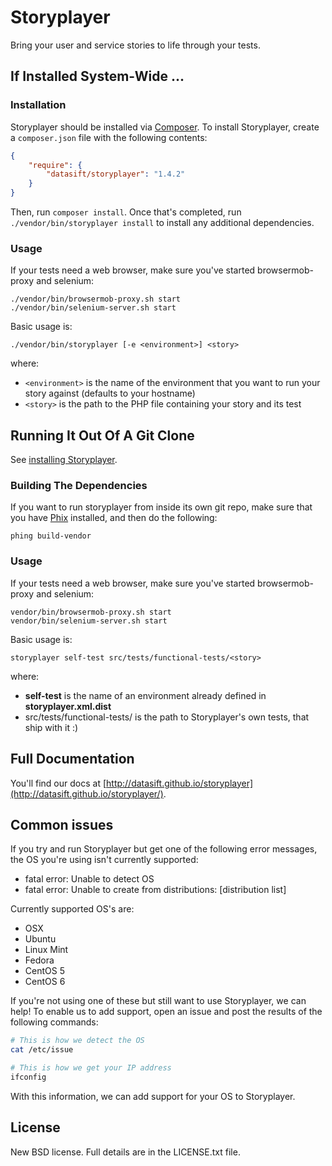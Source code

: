 # Storyplayer

Bring your user and service stories to life through your tests.

## If Installed System-Wide ...

### Installation

Storyplayer should be installed via [Composer](http://getcomposer.org/). To install Storyplayer, create a `composer.json` file with the following contents:

```json
{
    "require": {
        "datasift/storyplayer": "1.4.2"
    }
}
```

Then, run `composer install`. Once that's completed, run `./vendor/bin/storyplayer install` to install any additional dependencies.

### Usage

If your tests need a web browser, make sure you've started browsermob-proxy and selenium:

```
./vendor/bin/browsermob-proxy.sh start
./vendor/bin/selenium-server.sh start
```

Basic usage is:

```
./vendor/bin/storyplayer [-e <environment>] <story>
```

where:

* `<environment>` is the name of the environment that you want to run your story against (defaults to your hostname)
* `<story>` is the path to the PHP file containing your story and its test

## Running It Out Of A Git Clone

See [installing Storyplayer](http://datasift.github.io/storyplayer/installation.html).

### Building The Dependencies

If you want to run storyplayer from inside its own git repo, make sure that you have [Phix](http://phix-project.org) installed, and then do the following:

```
phing build-vendor
```

### Usage

If your tests need a web browser, make sure you've started browsermob-proxy and selenium:

```
vendor/bin/browsermob-proxy.sh start
vendor/bin/selenium-server.sh start
```

Basic usage is:

```
storyplayer self-test src/tests/functional-tests/<story>
```

where:

* __self-test__ is the name of an environment already defined in __storyplayer.xml.dist__
* src/tests/functional-tests/<story> is the path to Storyplayer's own tests, that ship with it :)

## Full Documentation

You'll find our docs at [http://datasift.github.io/storyplayer](http://datasift.github.io/storyplayer/).

## Common issues

If you try and run Storyplayer but get one of the following error messages, the OS you're using isn't currently supported:

* fatal error: Unable to detect OS
* fatal error: Unable to create from distributions: [distribution list]

Currently supported OS's are:

* OSX
* Ubuntu
* Linux Mint
* Fedora
* CentOS 5
* CentOS 6

If you're not using one of these but still want to use Storyplayer, we can help! To enable us to add support, open an issue and post the results of the following commands:

```bash
# This is how we detect the OS
cat /etc/issue

# This is how we get your IP address
ifconfig
```

With this information, we can add support for your OS to Storyplayer.

## License

New BSD license.  Full details are in the LICENSE.txt file.
